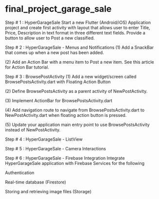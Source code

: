 # final_project_garage_sale

Step # 1 : HyperGarageSale
Start a new Flutter (Android/iOS) Application project and create first activity with layout that allows user to enter Title, Price, Description in text format in three different text fields. Provide a button to allow user to Post a new classified.

Step # 2 : HyperGarageSale - Menus and Notifications
(1) Add a SnackBar that comes up when a new post has been added.

(2) Add an Action Bar with a menu item to Post a new item. See this article for Action Bar tutorial.

Step # 3 : BrowsePostActivity
(1) Add a new widget/screen called BrowsePostsActivity.dart with Floating Action Button

(2) Define BrowsePostsActivity as a parent activity of NewPostActivity.

(3) Implement ActionBar for BrowsePostsActivity.dart 

(4) Add navigation route to navigate from BrowsePostsActivity.dart to NewPostActivity.dart when floating action button is pressed.

(5) Update your application main entry point to use BrowsePostsActivity instead of NewPostActivity.

Step # 4 : HyperGarageSale - ListView

Step # 5 : HyperGarageSale - Camera Interactions

Step # 6 : HyperGarageSale - Firebase Integration
Integrate HyperGarageSale application with Firebase Services for the following

Authentication

Real-time database (Firestore)

Storing and retrieving image files (Storage)
